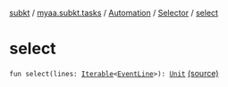 [subkt](../../../index.md) / [myaa.subkt.tasks](../../index.md) / [Automation](../index.md) / [Selector](index.md) / [select](./select.md)

# select

`fun select(lines: `[`Iterable`](https://kotlinlang.org/api/latest/jvm/stdlib/kotlin.collections/-iterable/index.html)`<`[`EventLine`](../../../myaa.subkt.ass/-event-line/index.md)`>): `[`Unit`](https://kotlinlang.org/api/latest/jvm/stdlib/kotlin/-unit/index.html) [(source)](https://github.com/Myaamori/SubKt/blob/0.1.11/src/main/kotlin/myaa/subkt/tasks/asstasks.kt#L747)